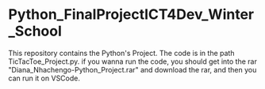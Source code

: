 # Python_FinalProjectICT4Dev_Winter_School
This repository contains the Python's Project.
The code is in the path TicTacToe_Project.py.
if you wanna run the code, you should get into the rar "Diana_Nhachengo-Python_Project.rar" and download the rar, and then you can run it on VSCode.

